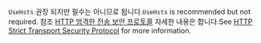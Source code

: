 <span data-ttu-id="2fec6-101">`UseHsts` 권장 되지만 필수는 아니므로 됩니다.</span><span class="sxs-lookup"><span data-stu-id="2fec6-101">`UseHsts` is recommended but not required.</span></span> <span data-ttu-id="2fec6-102">참조 [HTTP 엄격한 전송 보안 프로토콜](xref:security/enforcing-ssl#http-strict-transport-security-protocol-hsts) 자세한 내용은 합니다.</span><span class="sxs-lookup"><span data-stu-id="2fec6-102">See [HTTP Strict Transport Security Protocol](xref:security/enforcing-ssl#http-strict-transport-security-protocol-hsts) for more information.</span></span>

